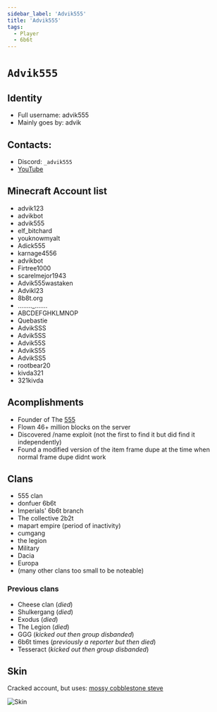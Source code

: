```yaml
---
sidebar_label: 'Advik555'
title: 'Advik555'
tags:
  - Player
  - 6b6t
---
```


# `Advik555`

## Identity
* Full username: advik555
* Mainly goes by: advik

## Contacts:
* Discord: `_advik555`
* [YouTube](https://www.youtube.com/channel/UCoEpKXImySV-CEHe9pLEfjg/)

## Minecraft Account list
* advik123
* advikbot
* advik555
* elf_bitchard
* youknowmyalt
* Adick555
* karnage4556
* advikbot
* Firtree1000
* scarelmejor1943
* Advik555wastaken
* Advikl23
* 8b8t.org
* ........_.......
* ABCDEFGHKLMNOP
* Quebastie
* AdvikSSS
* Advik5SS
* Advik55S
* AdvikS55
* AdvikSS5
* rootbear20
* kivda321
* 321kivda


## Acomplishments
- Founder of The [555](https://6b6t-wiki.vercel.app/Groups/555)
- Flown 46+ million blocks on the server
- Discovered /name exploit (not the first to find it but did find it independently)
- Found a modified version of the item frame dupe at the time when normal frame dupe didnt work

## Clans
- 555 clan
- donfuer 6b6t
- Imperials' 6b6t branch
- The collective 2b2t
- mapart empire (period of inactivity)
- cumgang
- the legion
- Military
- Dacia
- Europa
- (many other clans too small to be noteable)

### Previous clans
- Cheese clan (*died*)
- Shulkergang (*died*)
- Exodus (*died*)
- The Legion (*died*)
- GGG (*kicked out then group disbanded*)
- 6b6t times (*previously a reporter but then died*)
- Tesseract (*kicked out then group disbanded*)

## Skin
Cracked account, but uses: [mossy cobblestone steve](https://www.planetminecraft.com/skin/mossy-cobblestone-steve-trailer-steve/)

![Skin](https://i.ibb.co/pRQ889L/screenshot-1714085591645.png)
